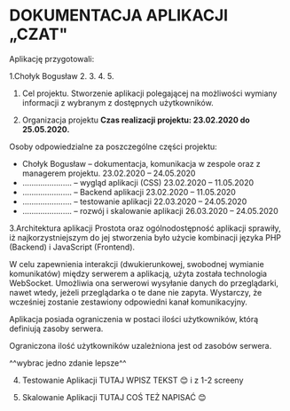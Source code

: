 # DOKUMENTACJA APLIKACJI „CZAT"

Aplikację przygotowali:

1.Chołyk Bogusław
2.
3.
4.
5.


1. Cel projektu.
Stworzenie aplikacji polegającej na możliwości wymiany informacji z wybranym z dostępnych użytkowników.

2. Organizacja projektu
**Czas realizacji projektu: 23.02.2020 do 25.05.2020.**

Osoby odpowiedzialne za poszczególne części projektu:
-	Chołyk Bogusław – dokumentacja, komunikacja w zespole oraz z managerem projektu. 23.02.2020 – 24.05.2020
-	…………………. – wygląd aplikacji (CSS) 23.02.2020 – 11.05.2020
-	…………………. – Backend aplikacji 23.02.2020 – 11.05.2020
-	…………………. – testowanie aplikacji 22.03.2020 – 24.05.2020
-	…………………. – rozwój i skalowanie aplikacji 26.03.2020 – 24.05.2020

3.Architektura aplikacji 
Prostota oraz ogólnodostępność aplikacji sprawiły, iż najkorzystniejszym do jej stworzenia było użycie kombinacji języka PHP (Backend) i JavaScript (Frontend).

W celu zapewnienia interakcji (dwukierunkowej, swobodnej wymianie komunikatów) między serwerem a aplikacją, użyta została technologia WebSocket. Umożliwia ona serwerowi wysyłanie danych do przeglądarki, nawet wtedy, jeżeli przeglądarka o te dane nie zapyta. Wystarczy, że wcześniej zostanie zestawiony odpowiedni kanał komunikacyjny.

Aplikacja posiada ograniczenia w postaci ilości użytkowników, którą definiują zasoby serwera.

Ograniczona ilość użytkowników uzależniona jest od zasobów serwera.

^^wybrac jedno zdanie lepsze^^

4. Testowanie Aplikacji
TUTAJ WPISZ TEKST 😊 i z 1-2 screeny	

5. Skalowanie Aplikacji
TUTAJ COŚ TEŻ NAPISAĆ 😊
